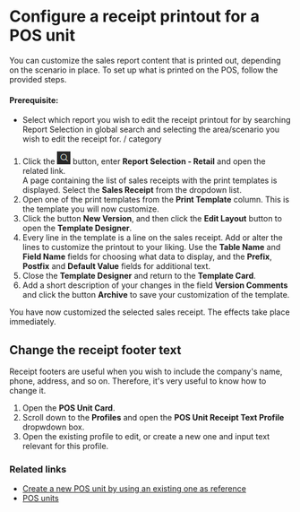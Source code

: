 # Configure a receipt printout for a POS unit

You can customize the sales report content that is printed out, depending on the scenario in place. To set up what is printed on the POS, follow the provided steps.


#### Prerequisite:

 - Select which report you wish to edit the receipt printout for by searching Report Selection in global search and selecting the area/scenario you wish to edit the receipt for. / category


1. Click the ![Lightbulb that opens the Tell Me feature](../../../images/Icons/Lightbulb_icon.png "Tell Me what you want to do") button, enter **Report Selection - Retail** and open the related link.       
    A page containing the list of sales receipts with the print templates is displayed. Select the **Sales Receipt** from the dropdown list. 
2. Open one of the print templates from the **Print Template** column.
   This is the template you will now customize. 
3. Click the button **New Version**, and then click the **Edit Layout** button to open the **Template Designer**.
4. Every line in the template is a line on the sales receipt. Add or alter the lines to customize the printout to your liking.
 Use the **Table Name** and **Field Name** fields for choosing what data to display, and the **Prefix**, **Postfix** and **Default Value** fields for additional text.
5. Close the **Template Designer** and return to the **Template Card**. 
6. Add a short description of your changes in the field **Version Comments** and click the button **Archive** to save your customization of the template.

 You have now customized the selected sales receipt. The effects take place immediately.

## Change the receipt footer text

Receipt footers are useful when you wish to include the company's name, phone, address, and so on. Therefore, it's very useful to know how to change it.
1. Open the **POS Unit Card**. 
2. Scroll down to the **Profiles** and open the **POS Unit Receipt Text Profile** dropwdown box.
3. Open the existing profile to edit, or create a new one and input text relevant for this profile.


### Related links
- [Create a new POS unit by using an existing one as reference](./createnew.md)
- [POS units](../explanation/POSUnit.md)